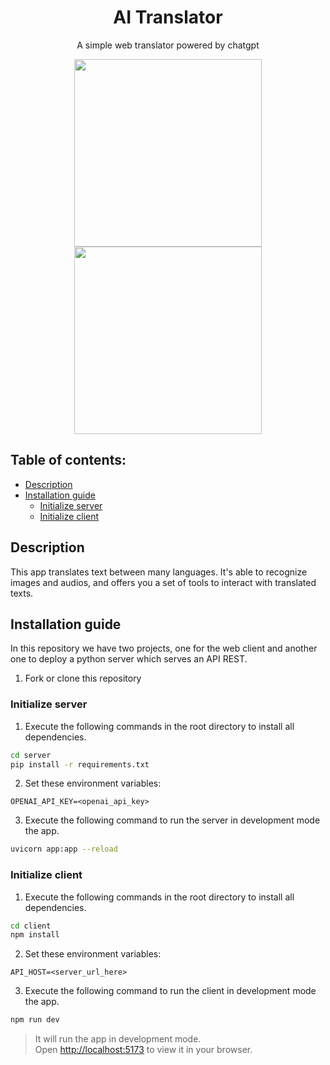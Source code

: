 <h1 align="center">AI Translator</h1>
<p align="center">A simple web translator powered by chatgpt</p>
<p align="center">
  <img height="300px" src="https://user-images.githubusercontent.com/70902862/230276406-5133c1b4-c9f8-4ef9-8944-e7e4824c4648.png"/>
  <img height="300px" src="https://user-images.githubusercontent.com/70902862/230276156-0bb4151c-7a6f-482a-9376-9877600e26b1.png"/>


</p>



## Table of contents:

- [Description](#description)
- [Installation guide](#installation-guide)
  - [Initialize server](#initialize-server)
  - [Initialize client](#initialize-client)


## Description
This app translates text between many languages. It's able to recognize images and audios, and offers you a set of tools to interact with translated texts.

## Installation guide

In this repository we have two projects, one for the web client and another one to deploy a python server which serves an API REST.

1. Fork or clone this repository

### Initialize server
1. Execute the following commands in the root directory to install all dependencies.
```bash
cd server
pip install -r requirements.txt
```
2. Set these environment variables:
```
OPENAI_API_KEY=<openai_api_key>
```
3. Execute the following command to run the server in development mode the app.
```bash 
uvicorn app:app --reload
```

### Initialize client
1. Execute the following commands in the root directory to install all dependencies.
```bash
cd client
npm install
```
2. Set these environment variables:
```
API_HOST=<server_url_here>
```
3. Execute the following command to run the client in development mode the app.
```bash 
npm run dev
```
> It will run the app in development mode.\
Open [http://localhost:5173](http://localhost:5173) to view it in your browser.
